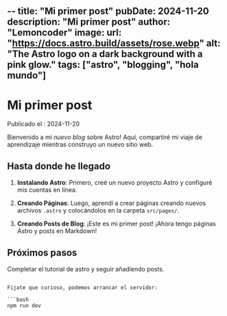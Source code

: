 --
title: "Mi primer post"
pubDate: 2024-11-20
description: "Mi primer post"
author: "Lemoncoder"
image:
url: "https://docs.astro.build/assets/rose.webp"
alt: "The Astro logo on a dark background with a pink glow."
tags: ["astro", "blogging", "hola mundo"]
---

# Mi primer post

Publicado el : 2024-11-20

Bienvenido a mi _nuevo blog_ sobre Astro! Aquí, compartiré mi viaje de aprendizaje mientras construyo un nuevo sitio web.

## Hasta donde he llegado

1. **Instalando Astro**: Primero, creé un nuevo proyecto Astro y configuré mis cuentas en línea.

2. **Creando Páginas**: Luego, aprendí a crear páginas creando nuevos archivos `.astro` y colocándolos en la carpeta `src/pages/`.

3. **Creando Posts de Blog**: ¡Este es mi primer post! ¡Ahora tengo páginas Astro y posts en Markdown!

## Próximos pasos

Completar el tutorial de astro y seguir añadiendo posts.

````

Fijate que curioso, podemos arrancar el servidor:

```bash
npm run dev
````
